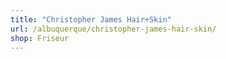 ```yaml
---
title: "Christopher James Hair+Skin"
url: /albuquerque/christopher-james-hair-skin/
shop: Friseur
---
```

